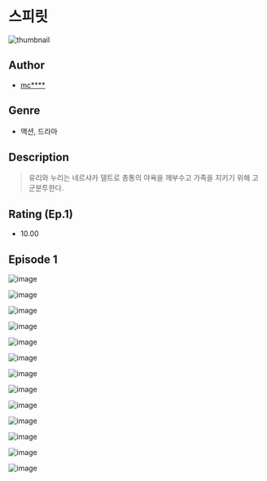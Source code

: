 # 스피릿
![thumbnail](https://image-comic.pstatic.net/user_contents_data/challenge_comic/2023/05/25/283174/upload_3762866586011460401_480x623.jpeg)

## Author
- [mc****](https://comic.naver.com/artistTitle?id=283174)

## Genre
- 액션, 드라마

## Description
> 유리와 누리는 네르샤카 델트로 총통의 야욕을 깨부수고 가족을 지키기 위해 고군분투한다.


## Rating (Ep.1)
- 10.00

## Episode 1
![image](https://image-comic.pstatic.net/user_contents_data/challenge_comic/2023/05/25/283174/upload_3617624390695871586.jpeg)

![image](https://image-comic.pstatic.net/user_contents_data/challenge_comic/2023/05/25/283174/upload_3474025061797094499.jpeg)

![image](https://image-comic.pstatic.net/user_contents_data/challenge_comic/2023/05/25/283174/upload_7364058498901108070.jpeg)

![image](https://image-comic.pstatic.net/user_contents_data/challenge_comic/2023/05/25/283174/upload_4063426859733574449.jpeg)

![image](https://image-comic.pstatic.net/user_contents_data/challenge_comic/2023/05/25/283174/upload_7291667963260199987.jpeg)

![image](https://image-comic.pstatic.net/user_contents_data/challenge_comic/2023/05/25/283174/upload_3919647237519913779.jpeg)

![image](https://image-comic.pstatic.net/user_contents_data/challenge_comic/2023/05/25/283174/upload_7293921773973693493.jpeg)

![image](https://image-comic.pstatic.net/user_contents_data/challenge_comic/2023/05/25/283174/upload_3630244777697817700.jpeg)

![image](https://image-comic.pstatic.net/user_contents_data/challenge_comic/2023/05/25/283174/upload_4134692792514588774.jpeg)

![image](https://image-comic.pstatic.net/user_contents_data/challenge_comic/2023/05/25/283174/upload_7149008339670872119.jpeg)

![image](https://image-comic.pstatic.net/user_contents_data/challenge_comic/2023/05/25/283174/upload_3977016442837479480.jpeg)

![image](https://image-comic.pstatic.net/user_contents_data/challenge_comic/2023/05/25/283174/upload_3703757901772437602.jpeg)

![image](https://image-comic.pstatic.net/user_contents_data/challenge_comic/2023/05/25/283174/upload_7149804368892868450.jpeg)
